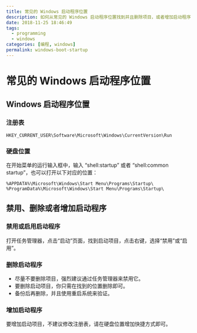```yaml
---
title: 常见的 Windows 启动程序位置
description: 如何从常见的 Windows 启动程序位置找到并且删除项目，或者增加启动程序
date: 2018-11-25 18:46:49
tags:
  - programming
  - windows
categories: [编程, windows]
permalink: windows-boot-startup
---
```


# 常见的 Windows 启动程序位置

## Windows 启动程序位置
### 注册表

    HKEY_CURRENT_USER\Software\Microsoft\Windows\CurrentVersion\Run

### 硬盘位置

在开始菜单的运行输入框中，输入 “shell:startup” 或者 “shell:common startup”，也可以打开以下对应的位置：

    %APPDATA%\Microsoft\Windows\Start Menu\Programs\Startup\
    %ProgramData%\Microsoft\Windows\Start Menu\Programs\Startup\

## 禁用、删除或者增加启动程序

### 禁用或启用启动程序

打开任务管理器，点击“启动”页面，找到启动项目，点击右键，选择“禁用”或“启用”。

### 删除启动程序

+ 尽量不要删除项目，强烈建议通过任务管理器来禁用它。
+ 要删除启动项目，你只需在找到的位置删除即可。
+ 备份后再删除，并且使用重启系统来验证。

### 增加启动程序

要增加启动项目，不建议修改注册表，请在硬盘位置增加快捷方式即可。

